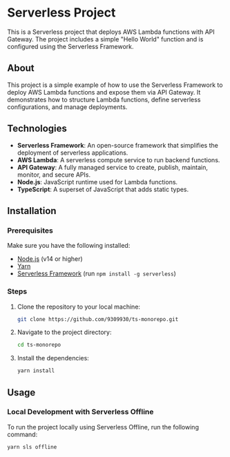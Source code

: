 # Serverless Project

This is a Serverless project that deploys AWS Lambda functions with API Gateway. The project includes a simple "Hello World" function and is configured using the Serverless Framework.

## About

This project is a simple example of how to use the Serverless Framework to deploy AWS Lambda functions and expose them via API Gateway. It demonstrates how to structure Lambda functions, define serverless configurations, and manage deployments.

## Technologies

- **Serverless Framework**: An open-source framework that simplifies the deployment of serverless applications.
- **AWS Lambda**: A serverless compute service to run backend functions.
- **API Gateway**: A fully managed service to create, publish, maintain, monitor, and secure APIs.
- **Node.js**: JavaScript runtime used for Lambda functions.
- **TypeScript**: A superset of JavaScript that adds static types.

## Installation

### Prerequisites
Make sure you have the following installed:
- [Node.js](https://nodejs.org/) (v14 or higher)
- [Yarn](https://classic.yarnpkg.com/en/docs/install/)
- [Serverless Framework](https://www.serverless.com/framework/docs/getting-started/) (run `npm install -g serverless`)

### Steps
1. Clone the repository to your local machine:
    ```bash
    git clone https://github.com/9309930/ts-monorepo.git
    ```

2. Navigate to the project directory:
    ```bash
    cd ts-monorepo
    ```

3. Install the dependencies:
    ```bash
    yarn install
    ```

## Usage

### Local Development with Serverless Offline
To run the project locally using Serverless Offline, run the following command:
```bash
yarn sls offline

